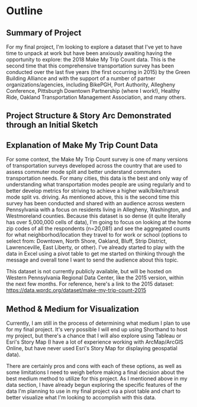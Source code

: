 # Outline
## Summary of Project
For my final project, I'm looking to explore a dataset that I've yet to have time to unpack at work but have been anxiously awaiting having the opportunity to explore: the 2018 Make My Trip Count data. This is the second time that this comprehensive transportation survey has been conducted over the last five years (the first occurring in 2015) by the Green Building Alliance and with the support of a number of partner organizations/agencies, including BikePGH, Port Authority, Allegheny Conference, Pittsburgh Downtown Partnership (where I work!), Healthy Ride, Oakland Transportation Management Association, and many others. 

## Project Structure & Story Arc Demonstrated through an Initial Sketch


## Explanation of Make My Trip Count Data
For some context, the Make My Trip Count survey is one of many versions of transportation surveys developed across the country that are used to assess commuter mode split and better understand commuters transportation needs. For many cities, this data is the best and only way of understanding what transportation modes people are using regularly and to better develop metrics for striving to achieve a higher walk/bike/transit mode split vs. driving. As mentioned above, this is the second time this survey has been conducted and shared with an audience across western Pennsylvania with a focus on residents living in Allegheny, Washington, and Westmoreland counties. Because this dataset is so dense (it quite literally has over 5,000,000 cells of data), I'm going to focus on looking at the home zip codes of all the respondents (n=20,081) and see the aggregated counts for what neighborhod/location they travel to for work or school (options to select from: Downtown, North Shore, Oakland, Bluff, Strip District, Lawrenceville, East Liberty, or other). I've already started to play with the data in Excel using a pivot table to get me started on thinking through the message and overall tone I want to send the audience about this topic. 

This dataset is not currently publicly available, but will be hosted on Western Pennsylvania Regional Data Center, like the 2015 version, within the next few months. For reference, here's a link to the 2015 dataset: https://data.wprdc.org/dataset/make-my-trip-count-2015

## Method & Medium for Visualization
Currently, I am still in the process of determining what medium I plan to use for my final project. It's very possible I will end up using Shorthand to host my project, but there's a chance that I will also explore using Tableau or Esri's Story Map (I have a lot of experience working with ArcMap/ArcGIS Online, but have never used Esri's Story Map for displaying geospatial data). 

There are certainly pros and cons with each of these options, as well as some limitations I need to weigh before making a final decision about the best medium method to utilize for this project. As I mentioned above in my data section, I have already begun exploring the specific features of the data I'm planning to use in my final project via a pivot table and chart to better visualize what I'm looking to accomplish with this data. 
